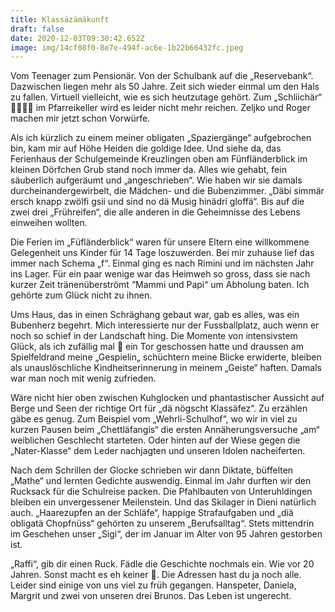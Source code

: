 ```yaml
---
title: Klassäzämäkunft
draft: false
date: 2020-12-03T09:30:42.652Z
image: img/14cf08f0-8e7e-494f-ac6e-1b22b66432fc.jpeg
---
```

Vom Teenager zum Pensionär. Von der Schulbank auf die „Reservebank“. Dazwischen liegen mehr als 50 Jahre. Zeit sich wieder einmal um den Hals zu fallen. Virtuell vielleicht, wie es sich heutzutage gehört. Zum „Schliichär“ 💃🏽🕺🏾 im Pfarreikeller wird es leider nicht mehr reichen. Zeljko und Roger machen mir jetzt schon Vorwürfe.

Als ich kürzlich zu einem meiner obligaten „Spaziergänge“ aufgebrochen bin, kam mir auf Höhe Heiden die goldige Idee. Und siehe da, das Ferienhaus der Schulgemeinde Kreuzlingen oben am Fünfländerblick im kleinen Dörfchen Grub stand noch immer  da. Alles wie gehabt, fein säuberlich aufgeräumt und „angeschrieben“. Wie haben wir sie damals durcheinandergewirbelt, die Mädchen- und die Bubenzimmer. „Däbi simmär ersch knapp zwölfi gsii und sind no dä Musig hinädri gloffä“. Bis auf die zwei drei „Frühreifen“, die alle anderen in die Geheimnisse des Lebens einweihen wollten.

Die Ferien im „Füfländerblick“ waren für unsere Eltern eine willkommene Gelegenheit uns Kinder für 14 Tage loszuwerden. Bei mir zuhause lief das immer nach Schema „f“. Einmal ging es nach Rimini und im nächsten Jahr ins Lager. Für ein paar wenige war das Heimweh so gross, dass sie nach kurzer Zeit tränenüberströmt “Mammi und Papi“ um Abholung baten. Ich gehörte zum Glück nicht zu ihnen.

Ums Haus, das in einen Schräghang gebaut war, gab es alles, was ein Bubenherz begehrt. Mich interessierte nur der Fussballplatz, auch wenn er noch so schief in der Landschaft hing. Die Momente von intensivstem Glück, als ich zufällig mal 🙈 ein Tor geschossen hatte und draussen am Spielfeldrand meine „Gespielin„ schüchtern meine Blicke erwiderte, bleiben als unauslöschliche Kindheitserinnerung in meinem „Geiste“ haften. Damals war man noch mit wenig zufrieden.

Wäre nicht hier oben zwischen Kuhglocken und phantastischer Aussicht auf Berge und Seen der richtige Ort für „dä nögscht Klassäfez“. Zu erzählen gäbe es genug. Zum Beispiel vom „Wehrli-Schulhof“, wo wir in viel zu kurzen Pausen beim „Chettläfangis“ die ersten Annäherungsversuche „am“ weiblichen Geschlecht starteten. Oder hinten auf der Wiese gegen die „Nater-Klasse“ dem Leder nachjagten und unseren Idolen nacheiferten. 

Nach dem Schrillen der Glocke schrieben wir dann Diktate, büffelten „Mathe“ und lernten Gedichte auswendig. Einmal im Jahr durften wir den Rucksack für die Schulreise packen. Die Pfahlbauten von Unteruhldingen bleiben ein unvergessener Meilenstein. Und das Skilager in Dieni natürlich auch. „Haarezupfen an der Schläfe“, happige Strafaufgaben und „diä obligatä Chopfnüss“ gehörten zu unserem „Berufsalltag“. Stets mittendrin im Geschehen unser „Sigi“, der im Januar im Alter von 95 Jahren gestorben ist.

„Raffi“, gib dir einen Ruck. Fädle die Geschichte nochmals ein. Wie vor 20 Jahren. Sonst macht es eh keiner 🤫. Die Adressen hast du ja noch alle. Leider sind einige von uns viel zu früh gegangen. Hanspeter, Daniela, Margrit und zwei von unseren drei Brunos. Das Leben ist ungerecht.